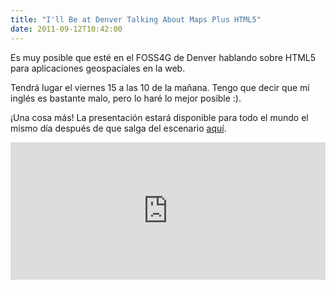 ```yaml
---
title: "I'll Be at Denver Talking About Maps Plus HTML5"
date: 2011-09-12T10:42:00
---
```


Es muy posible que esté en el FOSS4G de Denver hablando sobre HTML5 para aplicaciones geospaciales en la web.

Tendrá lugar el viernes 15 a las 10 de la mañana. Tengo que decir que mi inglés es bastante malo, pero lo haré lo mejor posible :).

¡Una cosa más! La presentación estará disponible para todo el mundo el mismo día después de que salga del escenario [aquí](http://xavijam.github.com/html5-foss4g/).

<iframe width="100%" frameborder="0" height="220" src="https://team.carto.com/u/xavijam/builder/5133e9ee-8e7e-4c69-854f-271e0fab200e/embed"></iframe>



